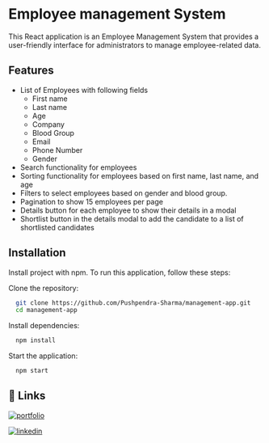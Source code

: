 
# Employee management System

This React application is an Employee Management System that provides a user-friendly interface for administrators to manage employee-related data.


## Features

- List of Employees with following fields
    - First name
    - Last name
    - Age
    - Company
    - Blood Group
    - Email
    - Phone Number
    - Gender
- Search functionality for employees
- Sorting functionality for employees based on first name, last name, and age
- Filters to select employees based on gender and blood group.
- Pagination to show 15 employees per page
- Details button for each employee to show their details in a modal
- Shortlist button in the details modal to add the candidate to a list of shortlisted candidates

## Installation

Install project with npm.
To run this application, follow these steps:

Clone the repository:
```bash
  git clone https://github.com/Pushpendra-Sharma/management-app.git
  cd management-app
```
Install dependencies:
```bash
  npm install
```
Start the application:
```bash
  npm start
```
    
## 🔗 Links
[![portfolio](https://img.shields.io/badge/my_portfolio-000?style=for-the-badge&logo=ko-fi&logoColor=white)](https://pushpendra-sharma.netlify.app/)

[![linkedin](https://img.shields.io/badge/linkedin-0A66C2?style=for-the-badge&logo=linkedin&logoColor=white)](https://www.linkedin.com/in/ietl-pushpendra-sharma/)

